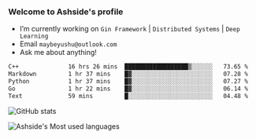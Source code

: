 ### Welcome to Ashside's profile

- I’m currently working on `Gin Framework` | `Distributed Systems` | `Deep Learning`
- Email `maybeyushu@outlook.com`
- Ask me about anything!

<!--START_SECTION:waka-->

```txt
C++              16 hrs 26 mins  ██████████████████▒░░░░░░   73.65 %
Markdown         1 hr 37 mins    █▓░░░░░░░░░░░░░░░░░░░░░░░   07.28 %
Python           1 hr 37 mins    █▓░░░░░░░░░░░░░░░░░░░░░░░   07.27 %
Go               1 hr 22 mins    █▓░░░░░░░░░░░░░░░░░░░░░░░   06.14 %
Text             59 mins         █░░░░░░░░░░░░░░░░░░░░░░░░   04.48 %
```

<!--END_SECTION:waka-->

![GitHub stats](https://github-readme-stats.vercel.app/api?username=Ashside)

![Ashside's Most used languages](https://github-readme-stats.vercel.app/api/top-langs/?username=Ashside&layout=compact&hide_border=true&langs_count=10)


